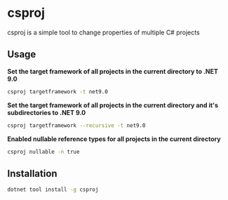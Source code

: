 # csproj

csproj is a simple tool to change properties of multiple C# projects

## Usage

**Set the target framework of all projects in the current directory to .NET 9.0**

```bash
csproj targetframework -t net9.0
```

**Set the target framework of all projects in the current directory and it's subdirectories to .NET 9.0**

```bash
csproj targetframework --recursive -t net9.0
```

**Enabled nullable reference types for all projects in the current directory**

```bash
csproj nullable -n true
```

## Installation

```bash
dotnet tool install -g csproj
```
